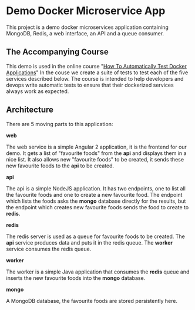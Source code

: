 # Demo Docker Microservice App
This project is a demo docker microservices application 
containing MongoDB, Redis, a web interface, an API and a queue consumer.

## The Accompanying Course

This demo is used in the online course "[How To Automatically Test Docker Applications](http://docker-courses.teachable.com/p/how-to-automatically-test-docker-applications)" 
In the couse we create a suite of tests to test each 
of the five services described below. The course 
is intended to help developers and devops write 
automatic tests to ensure that their dockerized 
services always work as expected.

## Architecture

There are 5 moving parts to this application:

**web**

The web service is a simple Angular 2 application, it 
is the frontend for our demo. It gets a list of 
"favourite foods" from the **api** and displays 
them in a nice list. It also allows new "favourite 
foods" to be created, it sends these new favourite 
foods to the **api** to be created.

**api**

The api is a simple NodeJS application. It has two 
endpoints, one to list all the favourite foods and 
one to create a new favourite food. The endpoint 
which lists the foods asks the **mongo** database 
directly for the results, but the endpoint which 
creates new favourite foods sends the food to create 
to **redis**.

**redis**

The redis server is used as a queue for favourite 
foods to be created. The **api** service produces 
data and puts it in the redis queue. The **worker** 
service consumes the redis queue.

**worker**

The worker is a simple Java application that consumes 
the **redis** queue and inserts the new favourite 
foods into the **mongo** database.

**mongo**

A MongoDB database, the favourite foods are stored 
persistently here.